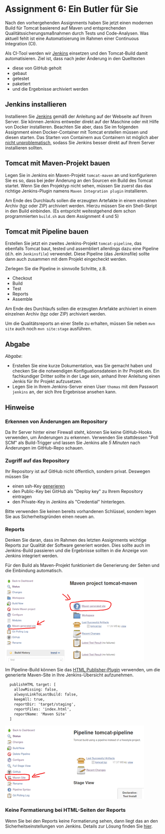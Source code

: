# Assignment 6: Ein Butler für Sie

Nach den vorhergehenden Assignments haben Sie jetzt einen modernen Build für Tomcat basierend auf Maven und entsprechenden Qualitätssicherungsmaßnahmen durch Tests und Code-Analysen. Was aktuell fehlt ist eine Automatisierung im Rahmen einer Continuous Integration (CI).

Als CI-Tool werden wir [Jenkins](https://jenkins.io) einsetzen und den Tomcat-Build damit automatisieren. Ziel ist, dass nach jeder Änderung in den Quelltexten

  * diese von GitHub geholt
  * gebaut
  * getestet
  * paketiert
  * und die Ergebnisse archiviert werden


## Jenkins installieren

Installieren Sie [Jenkins](https://jenkins.io) gemäß der Anleitung auf der Webseite auf Ihrem Server. Sie können Jenkins entweder direkt auf der Maschine oder mit Hilfe von Docker installieren. Beachten Sie aber, dass Sie im folgenden Assignment einen Docker-Container mit Tomcat erstellen müssen und diesen starten. Das Starten von Containern aus Containern ist möglich aber [nicht unproblematisch](https://jpetazzo.github.io/2015/09/03/do-not-use-docker-in-docker-for-ci/), sodass Sie Jenkins besser direkt auf Ihrem Server installieren sollten.


## Tomcat mit Maven-Projekt bauen

Legen Sie in Jenkins ein Maven-Projekt `tomcat-maven` an und konfigurieren Sie es so, dass bei jeder Änderung an den Sourcen ein Build des Tomcat startet. Wenn Sie den Projektyp nicht sehen, müssen Sie zuerst das das richtige Jenkins-Plugin namens `Maven Integration plugin` installieren.

Am Ende des Durchlaufs sollen die erzeugten Artefakte in einem einzelnen Archiv (tgz oder ZIP) archiviert werden. Hierzu müssen Sie ein Shell-Skript in den Build einbinden. (Es entspricht weitestgehend dem schon programmierten `build.sh` aus dem Assignment 4 und 5)


## Tomcat mit Pipeline bauen

Erstellen Sie jetzt ein zweites Jenkins-Projekt `tomcat-pipeline`, das ebenfalls Tomcat baut, tested und assembliert allerdings dazu eine Pipeline (d.h. ein `Jenkinsfile`) verwendet. Diese Pipeline (das Jenkinsfile) sollte dann auch zusammen mit dem Projekt eingecheckt werden.

Zerlegen Sie die Pipeline in sinnvolle Schritte, z.B.

  * Checkout
  * Build
  * Test
  * Reports
  * Assemble

Am Ende des Durchlaufs sollen die erzeugten Artefakte archiviert in einem einzelnen Archiv (tgz oder ZIP) archiviert werden.

Um die Qualitätsreports an einer Stelle zu erhalten, müssen Sie neben `mvn site` auch noch `mvn site:stage` ausführen.


## Abgabe

_Abgabe_:

  * Erstellen Sie eine kurze Dokumentation, was Sie gemacht haben und checken Sie die notwendigen Konfiguationsdateien in Ihr Projekt ein. Ein fachkundiger Dritter sollte in der Lage sein, anhand Ihrer Anleitung einen Jenkis für Ihr Projekt aufzusetzen.
  * Legen Sie in Ihrem Jenkins-Server einen User `thomas` mit dem Passwort `jenkins` an, der sich Ihre Ergebnisse ansehen kann.


## Hinweise

### Erkennen von Änderungen am Repository

Da Ihr Server hinter einer Firewall steht, können Sie keine GitHub-Hooks verwenden, um Änderungen zu erkennen. Verwenden Sie stattdessen "Poll SCM" als Build-Trigger und lassen Sie Jenkins alle _5 Minuten_ nach Änderungen im GitHub-Repo schauen.


### Zugriff auf das Repository

Ihr Repository ist auf GitHub nicht öffentlich, sondern privat. Deswegen müssen Sie

  * einen ssh-Key [generieren](https://help.github.com/en/github/authenticating-to-github/generating-a-new-ssh-key-and-adding-it-to-the-ssh-agent)
  * den Public-Key bei GitHub als "Deploy key" zu Ihrem Repository eintragen
  * den Private-Key in Jenkins als "Credential" hinterlegen.

Bitte verwenden Sie keinen bereits vorhandenen Schlüssel, sondern legen Sie aus Sicherheitsgründen einen neuen an.


### Reports

Denken Sie daran, dass im Rahmen des letzten Assignments wichtige Reports zur Qualität der Software generiert worden. Dies sollte auch im Jenkins-Build passieren und die Ergebnisse sollten in die Anzeige von Jenkins integriert werden.

Für den Build als Maven-Projekt funktioniert die Generierung der Seiten und die Einbindung automatisch.

![](mvn-site.png)

Im Pipeline-Build können Sie das [HTML Publisher-Plugin](https://www.jenkins.io/doc/pipeline/steps/htmlpublisher) verwenden, um die generierte Maven-Site in Ihre Jenkins-Übersicht aufzunehmen.

```console
  publishHTML target: [
    allowMissing: false,
    alwaysLinkToLastBuild: false,
    keepAll: true,
    reportDir: 'target/staging',
    reportFiles: 'index.html',
    reportName: 'Maven Site'
  ]
```

![](pipeline-site.png)


### Keine Formatierung bei HTML-Seiten der Reports

Wenn Sie bei den Reports keine Formatierung sehen, dann liegt das an den Sicherheitseinstellungen von Jenkins. Details zur Lösung finden Sie [hier](https://stackoverflow.com/questions/35783964/jenkins-html-publisher-plugin-no-css-is-displayed-when-report-is-viewed-in-j).
